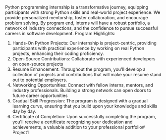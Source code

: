 Python programming internship is a
 transformative journey, equipping participants with
 strong Python skills and real-world project
 experience. We provide personalized mentorship,
 foster collaboration, and encourage problem
solving. By program end, interns will have a robust
 portfolio, a network of industry connections, and the
 confidence to pursue successful careers in software
 development. 
Program Highlights:
 1. Hands-On Python Projects:
 Our internship is project-centric, providing
 participants with practical experience by working
 on real Python projects, enhancing their coding
 proficiency.
 2. Open-Source Contributions:
 Collaborate with experienced developers on
 open-source projects
 3. Resume Enhancement:
 Throughout the program, you'll develop a
 collection of projects and contributions that will
 make your resume stand out to potential
 employers.
 4. Networking Opportunities:
 Connect with fellow interns, mentors, and
 industry professionals. Building a strong network
 can open doors to future career opportunities
 5. Gradual Skill Progression:
 The program is designed with a gradual learning
 curve, ensuring that you build upon your
 knowledge and skills day by day.
 6. Certificate of Completion:
 Upon successfully completing the program, you'll
 receive a certificate recognizing your dedication
 and achievements, a valuable addition to your
 professional portfolio# Project1
